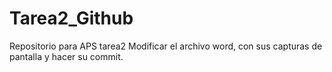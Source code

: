 # Tarea2_Github
Repositorio para APS tarea2
Modificar el archivo word, con sus capturas de pantalla y hacer su commit.
